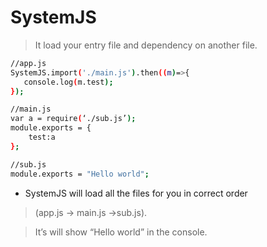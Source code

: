 # SystemJS

> It load your entry file and dependency on another file.

```bash
//app.js
SystemJS.import('./main.js').then((m)=>{
   console.log(m.test);
});

//main.js
var a = require(‘./sub.js’);
module.exports = {
    test:a
};

//sub.js
module.exports = "Hello world";
```

- SystemJS will load all the files for you in correct order
> (app.js → main.js →sub.js). 

> It’s will show “Hello world” in the console.